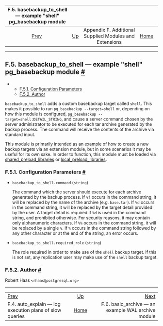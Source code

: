 <!--?xml version="1.0" encoding="UTF-8" standalone="no"?-->

|          F.5. basebackup\_to\_shell — example "shell" pg\_basebackup module          |                                                                             |                                                        |                                                       |                                                                                  |
| :----------------------------------------------------------------------------------: | :-------------------------------------------------------------------------- | :----------------------------------------------------: | ----------------------------------------------------: | -------------------------------------------------------------------------------: |
| [Prev](auto-explain.html "F.4. auto_explain — log execution plans of slow queries")  | [Up](contrib.html "Appendix F. Additional Supplied Modules and Extensions") | Appendix F. Additional Supplied Modules and Extensions | [Home](index.html "PostgreSQL 17devel Documentation") |  [Next](basic-archive.html "F.6. basic_archive — an example WAL archive module") |

***

## F.5. basebackup\_to\_shell — example "shell" pg\_basebackup module [#](#BASEBACKUP-TO-SHELL)

*   *   [F.5.1. Configuration Parameters](basebackup-to-shell.html#BASEBACKUP-TO-SHELL-CONFIGURATION-PARAMETERS)
    *   [F.5.2. Author](basebackup-to-shell.html#BASEBACKUP-TO-SHELL-AUTHOR)

[]()

`basebackup_to_shell` adds a custom basebackup target called `shell`. This makes it possible to run `pg_basebackup --target=shell` or, depending on how this module is configured, `pg_basebackup --target=shell:DETAIL_STRING`, and cause a server command chosen by the server administrator to be executed for each tar archive generated by the backup process. The command will receive the contents of the archive via standard input.

This module is primarily intended as an example of how to create a new backup targets via an extension module, but in some scenarios it may be useful for its own sake. In order to function, this module must be loaded via [shared\_preload\_libraries](runtime-config-client.html#GUC-SHARED-PRELOAD-LIBRARIES) or [local\_preload\_libraries](runtime-config-client.html#GUC-LOCAL-PRELOAD-LIBRARIES).

### F.5.1. Configuration Parameters [#](#BASEBACKUP-TO-SHELL-CONFIGURATION-PARAMETERS)

*   `basebackup_to_shell.command` (`string`)[]()

    The command which the server should execute for each archive generated by the backup process. If `%f` occurs in the command string, it will be replaced by the name of the archive (e.g. `base.tar`). If `%d` occurs in the command string, it will be replaced by the target detail provided by the user. A target detail is required if `%d` is used in the command string, and prohibited otherwise. For security reasons, it may contain only alphanumeric characters. If `%%` occurs in the command string, it will be replaced by a single `%`. If `%` occurs in the command string followed by any other character or at the end of the string, an error occurs.

*   `basebackup_to_shell.required_role` (`string`)[]()

    The role required in order to make use of the `shell` backup target. If this is not set, any replication user may make use of the `shell` backup target.

### F.5.2. Author [#](#BASEBACKUP-TO-SHELL-AUTHOR)

Robert Haas `<rhaas@postgresql.org>`

***

|                                                                                      |                                                                             |                                                                                  |
| :----------------------------------------------------------------------------------- | :-------------------------------------------------------------------------: | -------------------------------------------------------------------------------: |
| [Prev](auto-explain.html "F.4. auto_explain — log execution plans of slow queries")  | [Up](contrib.html "Appendix F. Additional Supplied Modules and Extensions") |  [Next](basic-archive.html "F.6. basic_archive — an example WAL archive module") |
| F.4. auto\_explain — log execution plans of slow queries                             |            [Home](index.html "PostgreSQL 17devel Documentation")            |                              F.6. basic\_archive — an example WAL archive module |
